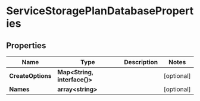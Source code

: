 

# ServiceStoragePlanDatabaseProperties


## Properties

| Name | Type | Description | Notes |
|------------ | ------------- | ------------- | -------------|
|**CreateOptions** | **Map&lt;String, interface{}&gt;** |  |  [optional] |
|**Names** | **array&lt;string&gt;** |  |  [optional] |



